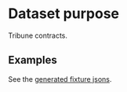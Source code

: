 # Dataset purpose

Tribune contracts.

## Examples

See the [generated fixture jsons](../../tests/fixtures/generated_json/).
